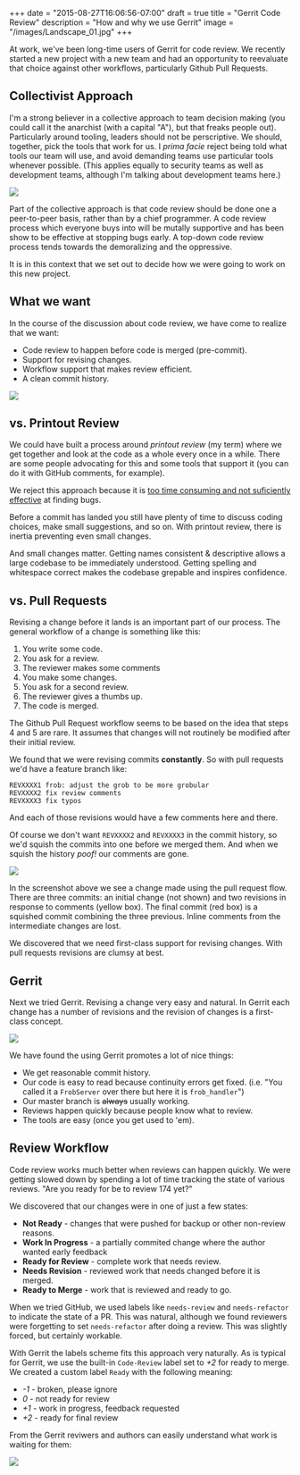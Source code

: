 +++
date = "2015-08-27T16:06:56-07:00"
draft = true
title = "Gerrit Code Review"
description = "How and why we use Gerrit"
image = "/images/Landscape_01.jpg"
+++

At work, we've been long-time users of Gerrit for code review. We recently started a new project with a new team and had an opportunity to reevaluate that choice against other workflows, particularly Github Pull Requests.

## Collectivist Approach

I'm a strong believer in a collective approach to team decision making (you could call it the anarchist (with a capital "A"), but that freaks people out). Particularly around tooling, leaders should not be perscriptive. We should, together, pick the tools that work for us. I *prima facie* reject being told what tools our team will use, and avoid demanding teams use particular tools whenever possible. (This applies equally to security teams as well as development teams, although I'm talking about development teams here.)

![](/images/hippies.jpg) 

Part of the collective approach is that code review should be done one a peer-to-peer basis, rather than by a chief programmer. A code review process which everyone buys into will be mutally supportive and has been show to be effective at stopping bugs early. A top-down code review process tends towards the demoralizing and the oppressive.

It is in this context that we set out to decide how we were going to work on this new project.

## What we want

In the course of the discussion about code review, we have come to realize that we want:

- Code review to happen before code is merged (pre-commit).
- Support for revising changes.
- Workflow support that makes review efficient.
- A clean commit history.

![](/images/gerrit_workflow.png)

## vs. Printout Review

We could have built a process around *printout review* (my term) where we get together and look at the code as a whole every once in a while. There are some people advocating for this and some tools that support it (you can do it with GitHub comments, for example). 

We reject this approach because it is [too time consuming and not suficiently effective](http://smartbear.com/SmartBear/media/pdfs/11_Best_Practices_for_Peer_Code_Review.pdf) at finding bugs.

Before a commit has landed you still have plenty of time to discuss coding choices, make small suggestions, and so on. With printout review, there is inertia preventing even small changes.

And small changes matter. Getting names consistent & descriptive allows a large codebase to be immediately understood. Getting spelling and whitespace correct makes the codebase grepable and inspires confidence.

## vs. Pull Requests

Revising a change before it lands is an important part of our process. The general workflow of a change is something like this:

1. You write some code.
2. You ask for a review.
3. The reviewer makes some comments
4. You make some changes.
5. You ask for a second review.
6. The reviewer gives a thumbs up.
7. The code is merged.

The Github Pull Request workflow seems to be based on the idea that steps 4 and 5 are rare. It assumes that changes will not routinely be modified after their initial review.

We found that we were revising commits **constantly**. So with pull requests we'd have a feature branch like:

    REVXXXX1 frob: adjust the grob to be more grobular
    REVXXXX2 fix review comments
    REVXXXX3 fix typos

And each of those revisions would have a few comments here and there. 

Of course we don't want `REVXXXX2` and `REVXXXX3` in the commit history, so we'd squish the commits into one before we merged them. And when we squish the history *poof!* our comments are gone.

![](/images/gerrit_github.png)

In the screenshot above we see a change made using the pull request flow. There are three commits: an initial change (not shown) and two revisions in response to comments (yellow box). The final commit (red box) is a squished commit combining the three previous. Inline comments from the intermediate changes are lost. 

We discovered that we need first-class support for revising changes. With pull requests revisions are clumsy at best.

## Gerrit

Next we tried Gerrit. Revising a change very easy and natural. In Gerrit each change has a number of revisions and the revision of changes is a first-class concept.

![](/images/gerrit_gerrit.png)

We have found the using Gerrit promotes a lot of nice things:

- We get reasonable commit history.
- Our code is easy to read because continuity errors get fixed. (i.e. "You called it a `FrobServer` over there but here it is `frob_handler`")
- Our master branch is ~~always~~ usually working.
- Reviews happen quickly because people know what to review.
- The tools are easy (once you get used to 'em).

## Review Workflow

Code review works much better when reviews can happen quickly. We were getting slowed down by spending a lot of time tracking the state of various reviews. "Are you ready for be to review 174 yet?" 

We discovered that our changes were in one of just a few states:

 - **Not Ready** - changes that were pushed for backup or other non-review reasons.
 - **Work In Progress** - a partially commited change where the author wanted early feedback
 - **Ready for Review** - complete work that needs review.
 - **Needs Revision** - reviewed work that needs changed before it is merged.
 - **Ready to Merge** - work that is reviewed and ready to go.

When we tried GitHub, we used labels like `needs-review` and `needs-refactor` to indicate the state of a PR. This was natural, although we found reviewers were forgetting to set `needs-refactor` after doing a review. This was slightly forced, but certainly workable.

With Gerrit the labels scheme fits this approach very naturally. As is typical for Gerrit, we use the built-in `Code-Review` label set to *+2* for ready to merge. We created a custom label `Ready` with the following meaning:

- *-1* - broken, please ignore
- *0* - not ready for review
- *+1* - work in progress, feedback requested
- *+2* - ready for final review

From the Gerrit reviwers and authors can easily understand what work is waiting for them:

![](/images/gerrit_dashboard.png)












